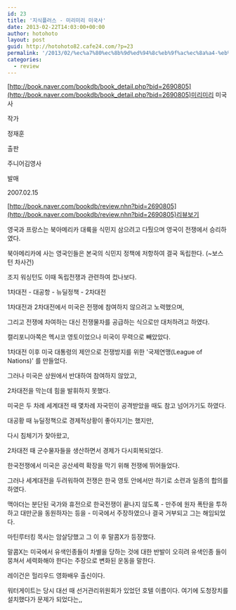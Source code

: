 ```yaml
---
id: 23
title: '지식플러스 - 미리미리 미국사'
date: 2013-02-22T14:03:00+00:00
author: hotohoto
layout: post
guid: http://hotohoto82.cafe24.com/?p=23
permalink: '/2013/02/%ec%a7%80%ec%8b%9d%ed%94%8c%eb%9f%ac%ec%8a%a4-%eb%af%b8%eb%a6%ac%eb%af%b8%eb%a6%ac-%eb%af%b8%ea%b5%ad%ec%82%ac/'
categories:
  - review
---
```

[http://book.naver.com/bookdb/book_detail.php?bid=2690805](http://book.naver.com/bookdb/book_detail.php?bid=2690805)미리미리 미국사

작가

정재훈

출판

주니어김영사

발매

2007.02.15

[http://book.naver.com/bookdb/review.nhn?bid=2690805](http://book.naver.com/bookdb/review.nhn?bid=2690805)리뷰보기

영국과 프랑스는 북아메리카 대륙을 식민지 삼으려고 다퉜으며 영국이 전쟁에서 승리하였다.

북아메리카에 사는 영국인들은 본국의 식민지 정책에 저항하여 결국 독립한다. (~보스턴 차사건)

조지 워싱턴도 이때 독립전쟁과 관련하여 컸나보다.

1차대전 - 대공항 - 뉴딜정책 - 2차대전

1차대전과 2차대전에서 미국은 전쟁에 참여하지 않으려고 노력했으며,

그리고 전쟁에 차여하는 대신 전쟁물자를 공급하는 식으로만 대처하려고 하였다.

캘리포니아쪽은 멕시코 영토이었으나 미국이 무력으로 빼았았다.

1차대전 이후 미국 대통령의 제안으로 전쟁방지를 위한 '국제연맹(League of Nations)' 를 만들었다.

그러나 미국은 상원에서 반대하여 참여하지 않았고,

2차대전을 막는데 힘을 발휘하지 못했다.

미국은 두 차례 세계대전 때 몇차례 자국민이 공격받았을 때도 참고 넘어가기도 하였다.

대공황 때 뉴딜정책으로 경제적상황이 좋아지기는 했지만,

다시 침체기가 찾아왔고,

2차대전 때 군수물자들을 생산하면서 경제가 다시회복되었다.

한국전쟁에서 미국은 공산세력 확장을 막기 위해 전쟁에 뛰어들었다.

그러나 세계대전을 두려워하여 전쟁은 한국 영토 안에서만 하기로 소련과 일종의 합의를 하였다.

맥아더는 분단된 국가와 휴전으로 한국전쟁이 끝나지 않도록 - 만주에 원자 폭탄을 투하하고 대만군을 동원하자는 등을 - 미국에서 주장하였으나 결국 거부되고 그는 해임되었다.

마틴루터킹 목사는 암살당했고 그 이 후 말콤X가 등장했다.

말콤X는 미국에서 유색인종들이 차별을 당하는 것에 대한 반발이 오히려 유색인종 들이 뭉쳐서 세력화해야 한다는 주장으로 변화된 운동을 말한다.

레이건은 헐리우드 영화배우 출신이다.

워터게이트는 당시 대선 때 선거관리위원회가 있었던 호텔 이름이다. 여기에 도청장치를 설치했다가 문제가 되었다는,,

